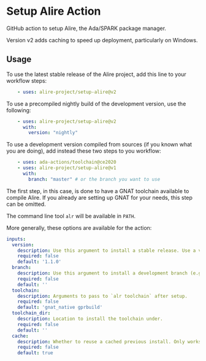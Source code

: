 # Setup Alire Action

GitHub action to setup Alire, the Ada/SPARK package manager.

Version v2 adds caching to speed up deployment, particularly on Windows.

## Usage

To use the latest stable release of the Alire project, add this line to your workflow steps:
```yaml
    - uses: alire-project/setup-alire@v2
```

To use a precompiled nightly build of the development version, use the following:
```yaml
    - uses: alire-project/setup-alire@v2
      with:
        version: "nightly"
```

To use a development version compiled from sources (if you known what
you are doing), add instead these two steps to you workflow:
```yaml
    - uses: ada-actions/toolchain@ce2020
    - uses: alire-project/setup-alire@v1
      with:
        branch: "master" # or the branch you want to use
```
The first step, in this case, is done to have a GNAT toolchain available to
compile Alire. If you already are setting up GNAT for your needs, this step can
be omitted.

The command line tool `alr` will be available in `PATH`.

More generally, these options are available for the action:

```yaml
inputs:
  version:
    description: Use this argument to install a stable release. Use a version number without v prefix, e.g., 1.0.1, 1.1.0. This argument will be ignored if a branch argument is supplied. Defaults to the latest stable release.
    required: false
    default: '1.1.0'
  branch:
    description: Use this argument to install a development branch (e.g., master). Using this option will require a preexisting compiler in the workflow environment.
    required: false
    default: ''
  toolchain:
    description: Arguments to pass to `alr toolchain` after setup.
    required: false
    default: 'gnat_native gprbuild'
  toolchain_dir:
    description: Location to install the toolchain under.
    required: false
    default: ''
  cache:
    description: Whether to reuse a cached previous install. Only works for stable releases.
    required: false
    default: true
```